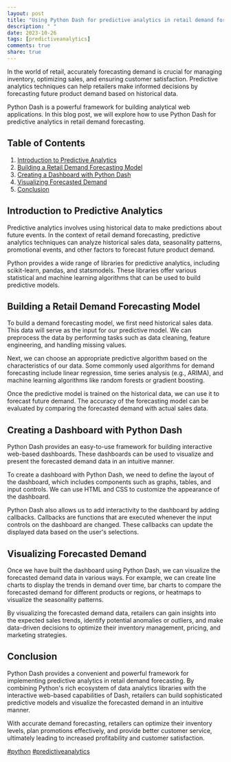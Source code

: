 ```yaml
---
layout: post
title: "Using Python Dash for predictive analytics in retail demand forecasting"
description: " "
date: 2023-10-26
tags: [predictiveanalytics]
comments: true
share: true
---
```


In the world of retail, accurately forecasting demand is crucial for managing inventory, optimizing sales, and ensuring customer satisfaction. Predictive analytics techniques can help retailers make informed decisions by forecasting future product demand based on historical data.

Python Dash is a powerful framework for building analytical web applications. In this blog post, we will explore how to use Python Dash for predictive analytics in retail demand forecasting.

## Table of Contents
1. [Introduction to Predictive Analytics](#introduction-to-predictive-analytics)
2. [Building a Retail Demand Forecasting Model](#building-a-retail-demand-forecasting-model)
3. [Creating a Dashboard with Python Dash](#creating-a-dashboard-with-python-dash)
4. [Visualizing Forecasted Demand](#visualizing-forecasted-demand)
5. [Conclusion](#conclusion)

## Introduction to Predictive Analytics

Predictive analytics involves using historical data to make predictions about future events. In the context of retail demand forecasting, predictive analytics techniques can analyze historical sales data, seasonality patterns, promotional events, and other factors to forecast future product demand.

Python provides a wide range of libraries for predictive analytics, including scikit-learn, pandas, and statsmodels. These libraries offer various statistical and machine learning algorithms that can be used to build predictive models.

## Building a Retail Demand Forecasting Model

To build a demand forecasting model, we first need historical sales data. This data will serve as the input for our predictive model. We can preprocess the data by performing tasks such as data cleaning, feature engineering, and handling missing values.

Next, we can choose an appropriate predictive algorithm based on the characteristics of our data. Some commonly used algorithms for demand forecasting include linear regression, time series analysis (e.g., ARIMA), and machine learning algorithms like random forests or gradient boosting.

Once the predictive model is trained on the historical data, we can use it to forecast future demand. The accuracy of the forecasting model can be evaluated by comparing the forecasted demand with actual sales data.

## Creating a Dashboard with Python Dash

Python Dash provides an easy-to-use framework for building interactive web-based dashboards. These dashboards can be used to visualize and present the forecasted demand data in an intuitive manner.

To create a dashboard with Python Dash, we need to define the layout of the dashboard, which includes components such as graphs, tables, and input controls. We can use HTML and CSS to customize the appearance of the dashboard.

Python Dash also allows us to add interactivity to the dashboard by adding callbacks. Callbacks are functions that are executed whenever the input controls on the dashboard are changed. These callbacks can update the displayed data based on the user's selections.

## Visualizing Forecasted Demand

Once we have built the dashboard using Python Dash, we can visualize the forecasted demand data in various ways. For example, we can create line charts to display the trends in demand over time, bar charts to compare the forecasted demand for different products or regions, or heatmaps to visualize the seasonality patterns.

By visualizing the forecasted demand data, retailers can gain insights into the expected sales trends, identify potential anomalies or outliers, and make data-driven decisions to optimize their inventory management, pricing, and marketing strategies.

## Conclusion

Python Dash provides a convenient and powerful framework for implementing predictive analytics in retail demand forecasting. By combining Python's rich ecosystem of data analytics libraries with the interactive web-based capabilities of Dash, retailers can build sophisticated predictive models and visualize the forecasted demand in an intuitive manner.

With accurate demand forecasting, retailers can optimize their inventory levels, plan promotions effectively, and provide better customer service, ultimately leading to increased profitability and customer satisfaction.

[#python](https://www.python.org/) [#predictiveanalytics](https://en.wikipedia.org/wiki/Predictive_analytics)